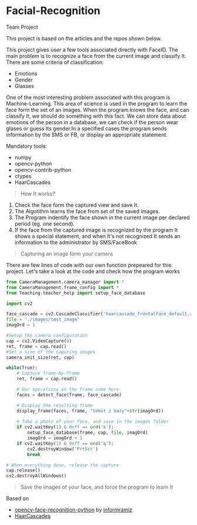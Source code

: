 # Facial-Recognition
Team Project

This project is based on the articles and the repos shown below.

This project gives user a few tools associated directly with FaceID. The main problem is to recognize a face from the current image and classify It. There are some criteria of classification:
- Emotions
- Gender
- Glasses

One of the most interesting problem associated with this program is Machine-Learning. This area of science is used in the program to learn the face form the set of an images. When the program knows the face, and can classify It, we should do something with this fact. We can store data about emotions of the person in a database, we can check if the person wear glases or guess Its gender.In a specified cases the program sends information by the SMS or FB, or display an appropriate statement. 

Mandatory tools:
- numpy
- opencv-python
- opencv-contrib-python
- ctypes
- HaarCascades

>How It works?
1. Check the face form the captured view and save It.
2. The Algotithm learns the face from set of the saved images.
3. The Program indentify the face shown in the current image per declared period (eg. one second).
4. If the face from the captured image is recognized by the program It shows a special statement, and when It's not recognized It sends an information to the administrator by SMS/FaceBook 
>Capturing an image form your camera

There are few lines of code with our own function prepeared for this project. Let's take a look at the code and check how the program works  

```python
from CameraManagement.camera_manager import *
from CameraManagement.frame_config import *
from Teaching.teacher_help import setup_face_database

import cv2

face_cascade = cv2.CascadeClassifier('haarcascade_frontalface_default.xml')
file = "./images/test_image"
imagOrd = 1

#Setup the camera configuration
cap = cv2.VideoCapture(0)
ret, frame = cap.read()
#Set a size of the capuring images 
camera_init_size(ret, cap)

while(True):
    # Capture frame-by-frame
    ret, frame = cap.read()

    # Our operations on the frame come here
    faces = detect_face(frame, face_cascade)

    # Display the resulting frame
    display_frame(faces, frame, "tekst z bazy"+str(imagOrd))
    
    # Take a photo of your face, and save in the images folder
    if cv2.waitKey(1) & 0xff == ord('k'):
        setup_face_database(frame, cap, file, imagOrd)
        imagOrd = imagOrd + 1
    if cv2.waitKey(1) & 0xff == ord('q'):
        cv2.destroyWindow('PrtScr')
        break

# When everything done, release the capture
cap.release()
cv2.destroyAllWindows()

```


>Save the images of your face, and force the program to learn It

Based on

- [opencv-face-recognition-python](https://github.com/informramiz/opencv-face-recognition-python) by
[informramiz](https://github.com/informramiz) 
- [HaarCascades](https://github.com/sightmachine/SimpleCV/tree/master/SimpleCV/Features/HaarCascades)

